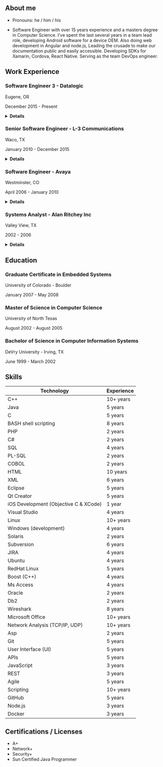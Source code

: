 ## About me

- Pronouns: he / him / his
 
- Software Engineer with over 15 years experience and a masters degree in Computer Science. I've spent the last several years in a team lead role, developing Android software for a device OEM. Also doing web development in Angular and node.js, Leading the crusade to make our documentation public and easily accessible. Developing SDKs for Xamarin, Cordova, React Native. Serving as the team DevOps engineer.

## Work Experience

### Software Engineer 3 - Datalogic
Eugene, OR

December 2015 - Present

<details>
 <summary><b>Details</b></summary>
 
* Served a team technical lead for last 3 years or so
* Design work - working on a small teams means lots of requirements engineering, design, and idea generation is up for grabs. I found myself filling these roles often.
* Worked on Android applications in Java and Kotlin (Scan2Deploy, DXU, SoftSpot)
* Worked on Windows CE applications in C and C# (SoftSpot, Wi-Fi SDK, Wi-Fi control panel, scanner SDK, sample applications, TCP/IP over USB, cesync library)
* Worked on Windows 7/10 desktop software in C# and Electron (DXU Desktop)
* Develop SDKs for Xamarin, Cordova and React Native frameworks for Android development
* Serve as developer advocate - supported developers by answering questions about API usage on developer forum and on Github, creating useful sample apps, advocating internally for developer-requested features
* Served as team DevOps engineer - setup and maintained Gitlab CI/CD infrastructure
* Developed web apps using node.js and Angular (https://alpha.scan2deploy.studio, Electron-based Scan2Deploy Studio)
* Built a developer documentation site for the company and kept it up to date (https://datalogic.github.io) based on Docusaurus
* Lead effort to get other development teams in the company to document their APIs on the site
* Conducted technical interviews for new hires (20 or so)


Skills Used
Win32 API, C, C++, C#, Visual Studio, Java, Kotlin, Android Studio, Windows CE, driver development, Android 6/7, git, Gitlab, node.js, Angular, Xamarin, Cordova, React, dokku, Docker, Linux
</details>
 
### Senior Software Engineer - L-3 Communications
Waco, TX

January 2010 - December 2015

<details>
 <summary><b>Details</b></summary>
 
* Software Engineer for FORCE (http://www2.l3t.com/pid/products/force.html
* Developed embedded touch screen-based device using Qt QML, and C++ on OpenEmbedded Linux
* Designed and developed C++ software on RedHat Linux to provide VoIP calling, presence information, and recording functionality to the FORCE system.
* Helped design and develop a Software Development Kit (SDK) for FORCE system using C++ and Boost.
* Developed C-130 aircraft simulator software using C++ and C#. Interfaced with ARINC-429, Digital I/O and Analog I/O devices via UEI hardware
* Short term development on various other projects in Java and C#
* System hardening at the application (using HP FORTIFY) and OS levels
* Maintained FORCE VoIP iOS iPhone app in Objective-C.
* Mentored junior engineers
* Helped interview potential new hires
</details>

### Software Engineer - Avaya
Westminster, CO

April 2006 - January 2010

<details>
 <summary><b>Details</b></summary>
 
* Developed software on Avaya Communication Manager (CM) telephony server, focusing on SIP, H.323, and ISDN protocols.
* Used well-structured development processes and tools to deliver new features and bug fixes to large C/C++ Linux-platform code base (7 million+ lines of code).
* Designed, developed and tested User-to-User SIP header implementation, influencing contents of RFC 6567
* Performed rotation as a Tier 4 Escalation Support Engineer, working on a variety of critical and non- critical customer issues.
* Demonstrated a wide-range of rapid technical debugging skills - reading code and fixing bugs in C++, reporting problems, quickly becoming an "expert" with system features, capturing, filtering and analyzing log files, providing custom patches to critical product defects, and analyzing traffic on customer data networks (Wireshark)
* Interacted with a variety of other Avaya and 3rd party products (Avaya: SES, AES, CMS, IQ, G860 High Density Gateway. 3rd Party: Cisco phones and servers, NICE and Witness IVRs, Acme Packet Session Border Controllers, Microsoft Unified Messaging, etc.).
* Demonstrated exceptional communication skills with customer support staff and engineers, explaining issues and working to resolve them.
</details>

### Systems Analyst - Alan Ritchey Inc
Valley View, TX

2002 - 2006

<details>
 <summary><b>Details</b></summary>
 
* Analyzed, procured, integrated, and made changes to applications as business rules changed.
* Designed and developed a company website using HTML, PHP, ASP, MS Access, and DB2 on AS/400.
* Bank of America Positive Pay Integration - Wrote an AS/400 CL script to automatically encrypt data with PGP and send to bank through FTP.
* Created MS Access database and reports to track cattle and related statistics of the dairy division.
* Supported Cisco switches and routers on LAN and WAN, installed network cabling, and performed network bandwidth analysis.
* Administered and backed-up Windows 2000/2003 servers, Exchange Server 2003, SQL Server 2000, Surf Control SMTP filter, and Kronos iSeries Timekeeper.
* Administered Windows 2000/XP workstations and LAN printers and fielded "help desk" questions.
</details>

## Education

### Graduate Certificate in Embedded Systems
University of Colorado - Boulder

January 2007 - May 2008

### Master of Science in Computer Science
University of North Texas

August 2002 - August 2005

### Bachelor of Science in Computer Information Systems
DeVry University - Irving, TX

June 1999 - March 2002


## Skills

Technology | Experience
-----------|------------
C++ | 10+ years
Java | 5 years
C | 5 years
BASH shell scripting | 8 years
PHP | 2 years
C# | 2 years
SQL | 4 years
PL-SQL | 2 years
COBOL | 2 years
HTML | 10 years
XML | 6 years
Eclipse | 5 years
Qt Creator | 5 years
iOS Development (Objective C & XCode) | 1 year
Visual Studio | 4 years
Linux | 10+ years
Windows (development) | 4 years
Solaris | 2 years
Subversion | 6 years
JIRA | 4 years
Ubuntu | 4 years
RedHat Linux | 5 years
Boost (C++) | 4 years
Ms Access | 4 years
Oracle | 2 years
Db2 | 2 years
Wireshark | 8 years
Microsoft Office | 10+ years
Network Analysis (TCP/IP, UDP) | 10+ years
Asp | 2 years
Git | 5 years
User Interface (UI) |5 years
APIs | 5 years
JavaScript | 3 years
REST | 3 years
Agile | 5 years
Scripting | 10+ years
GitHub | 5 years
Node.js | 3 years
Docker | 3 years

## Certifications / Licenses
- A+
- Network+
- Security+
- Sun Certified Java Programmer
